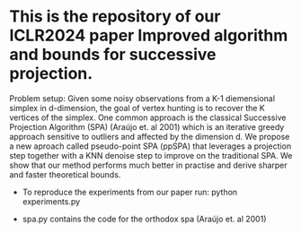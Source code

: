 # This is the repository of our ICLR2024 paper Improved algorithm and bounds for successive projection.

Problem setup: Given some noisy observations from a K-1 diemensional simplex in d-dimension, the goal of vertex hunting is to recover the K vertices of the simplex. One common approach is the classical Successive Projection Algorithm (SPA)  (Araújo et. al 2001) which is an iterative greedy approach sensitive to outliers and affected by the dimension d. We propose a new aproach called pseudo-point SPA (ppSPA) that leverages a projection step together with a KNN denoise step to improve on the traditional SPA. We show that our method performs much better in practise and derive sharper and faster theoretical bounds.


- To reproduce the experiments from our paper run: python experiments.py


- spa.py contains the code for the orthodox spa (Araújo et. al 2001)

